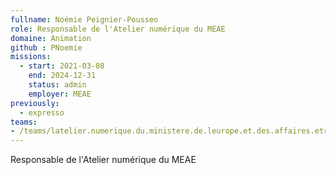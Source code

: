 ```yaml
---
fullname: Noémie Peignier-Pousseo
role: Responsable de l'Atelier numérique du MEAE
domaine: Animation
github : PNoemie 
missions:
  - start: 2021-03-08
    end: 2024-12-31
    status: admin
    employer: MEAE
previously:
  - expresso
teams:
- /teams/latelier.numerique.du.ministere.de.leurope.et.des.affaires.etrangeres
---
```


Responsable de l'Atelier numérique du MEAE
